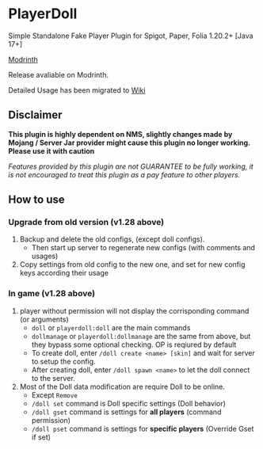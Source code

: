 # PlayerDoll
Simple Standalone Fake Player Plugin for Spigot, Paper, Folia 1.20.2+ [Java 17+]

[Modrinth](https://modrinth.com/plugin/playerdoll)

Release avaliable on Modrinth.



Detailed Usage has been migrated to [Wiki](https://github.com/sjavi4/PlayerDoll/wiki)


## Disclaimer

<b>This plugin is highly dependent on NMS, slightly changes made by Mojang / Server Jar provider might cause this plugin no longer working.<br>
Please use it with caution</b>


<i>Features provided by this plugin are not GUARANTEE to be fully working, it is not encouraged to treat this plugin as a pay feature to other players.</i>


## How to use

### Upgrade from old version (v1.28 above)
1. Backup and delete the old configs, (except doll configs).
   * Then start up server to regenerate new configs (with comments and usages)
2. Copy settings from old config to the new one, and set for new config keys according their usage

### In game (v1.28 above)
1. player without permission will not display the corrisponding command (or arguments)
   * `doll` or `playerdoll:doll` are the main commands
   * `dollmanage` or `playerdoll:dollmanage` are the same from above, but they bypass some optional checking. OP is reqiured by default
   * To create doll, enter `/doll create <name> [skin]` and wait for server to setup the config.
   * After creating doll, enter `/doll spawn <name>` to let the doll connect to the server.
2. Most of the Doll data modification are require Doll to be online.
   * Except `Remove`
   * `/doll set` command is Doll specific settings (Doll behavior)
   * `/doll gset` command is settings for <b>all players</b> (command permission)
   * `/doll pset` command is settings for <b>specific players</b> (Override Gset if set)
